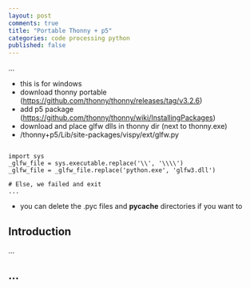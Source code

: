 ```yaml
---
layout: post
comments: true
title: "Portable Thonny + p5"
categories: code processing python
published: false
---
```


...

* this is for windows
* download thonny portable (https://github.com/thonny/thonny/releases/tag/v3.2.6)
* add p5 package (https://github.com/thonny/thonny/wiki/InstallingPackages)
* download and place glfw dlls in thonny dir (next to thonny.exe)
* /thonny+p5/Lib/site-packages/vispy/ext/glfw.py
~~~

import sys
_glfw_file = sys.executable.replace('\\', '\\\\')
_glfw_file = _glfw_file.replace('python.exe', 'glfw3.dll')

# Else, we failed and exit
...
~~~
* you can delete the .pyc files and __pycache__ directories if you want to


## Introduction

...

## ...
